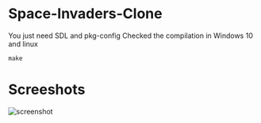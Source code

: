 # Space-Invaders-Clone
You just need SDL and pkg-config
Checked the compilation in Windows 10 and linux
```
make
```

# Screeshots

![screenshot](screenshots/Captura1.png)
